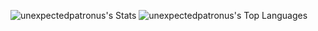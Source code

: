 ![unexpectedpatronus's Stats](https://github-readme-stats.vercel.app/api?username=unexpectedpatronus&theme=default&show_icons=true&hide_border=true&count_private=true)
![unexpectedpatronus's Top Languages](https://github-readme-stats.vercel.app/api/top-langs/?username=unexpectedpatronus&theme=default&show_icons=true&hide_border=true&layout=compact)

<!--## Hi there 👋-->

<!--
**Unexpectedpatronus/unexpectedpatronus** is a ✨ _special_ ✨ repository because its `README.md` (this file) appears on your GitHub profile.

Here are some ideas to get you started:

- 🔭 I’m currently working on ...
- 🌱 I’m currently learning ...
- 👯 I’m looking to collaborate on ...
- 🤔 I’m looking for help with ...
- 💬 Ask me about ...
- 📫 How to reach me: ...
- 😄 Pronouns: ...
- ⚡ Fun fact: ...
-->
